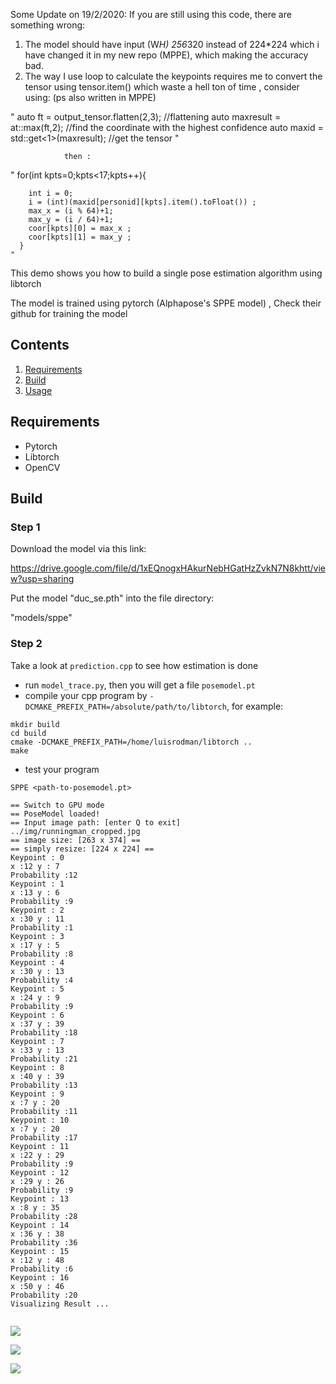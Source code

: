 Some Update on 19/2/2020:
If you are still using this code, there are something wrong:
1. The model should have input (W*H) 256*320 instead of 224*224 which i have changed it in my new repo (MPPE), which making the accuracy bad.
2. The way I use loop to calculate the keypoints requires me to convert the tensor using tensor.item() which waste a hell ton of time , consider using: (ps also written in MPPE)

"                auto ft = output_tensor.flatten(2,3); //flattening
                auto maxresult = at::max(ft,2); //find the coordinate with the highest confidence
                auto maxid = std::get<1>(maxresult); //get the tensor                                             "
                
                then :
"      for(int kpts=0;kpts<17;kpts++){

        int i = 0;
        i = (int)(maxid[personid][kpts].item().toFloat()) ;
        max_x = (i % 64)+1;
        max_y = (i / 64)+1;
        coor[kpts][0] = max_x ;
        coor[kpts][1] = max_y ;
      }                                                                                                           " 
This demo shows you how to build a single pose estimation algorithm using libtorch

The model is trained using pytorch (Alphapose's SPPE model) , Check their github for training the model

## Contents

1. [Requirements](#requirements)
2. [Build](#build)
3. [Usage](#usage)


## Requirements

- Pytorch 
- Libtorch
- OpenCV

## Build

### Step 1

Download the model via this link:

https://drive.google.com/file/d/1xEQnogxHAkurNebHGatHzZvkN7N8khtt/view?usp=sharing

Put the model "duc_se.pth" into the file directory: 

"models/sppe"


### Step 2

Take a look at ``prediction.cpp`` to see how estimation is done

- run ``model_trace.py``,   then you will get a file ``posemodel.pt``
- compile your cpp program by ``-DCMAKE_PREFIX_PATH=/absolute/path/to/libtorch``, for example:

```
mkdir build
cd build
cmake -DCMAKE_PREFIX_PATH=/home/luisrodman/libtorch ..
make
```

- test your program

``SPPE <path-to-posemodel.pt>``

```
== Switch to GPU mode
== PoseModel loaded!
== Input image path: [enter Q to exit]
../img/runningman_cropped.jpg
== image size: [263 x 374] ==
== simply resize: [224 x 224] ==
Keypoint : 0
x :12 y : 7
Probability :12
Keypoint : 1
x :13 y : 6
Probability :9
Keypoint : 2
x :30 y : 11
Probability :1
Keypoint : 3
x :17 y : 5
Probability :8
Keypoint : 4
x :30 y : 13
Probability :4
Keypoint : 5
x :24 y : 9
Probability :9
Keypoint : 6
x :37 y : 39
Probability :18
Keypoint : 7
x :33 y : 13
Probability :21
Keypoint : 8
x :40 y : 39
Probability :13
Keypoint : 9
x :7 y : 20
Probability :11
Keypoint : 10
x :7 y : 20
Probability :17
Keypoint : 11
x :22 y : 29
Probability :9
Keypoint : 12
x :29 y : 26
Probability :9
Keypoint : 13
x :8 y : 35
Probability :28
Keypoint : 14
x :36 y : 38
Probability :36
Keypoint : 15
x :12 y : 48
Probability :6
Keypoint : 16
x :50 y : 46
Probability :20
Visualizing Result ...


```
![](./img/runningman_cropped.jpg)

![](./img/result.jpg)

![](./img/final.jpg)



